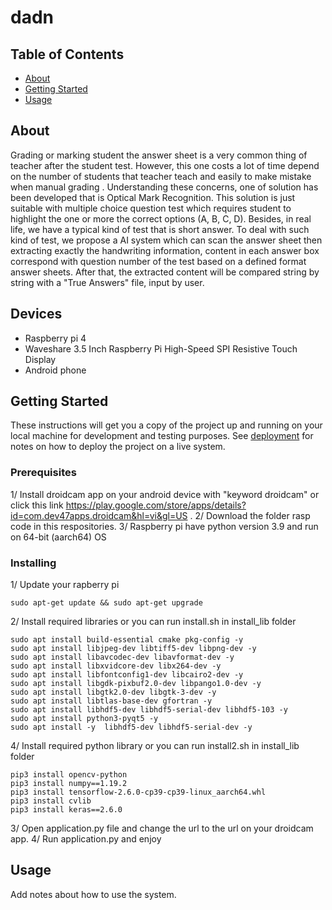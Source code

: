 # dadn

## Table of Contents

- [About](#about)
- [Getting Started](#getting_started)
- [Usage](#usage)

## About <a name = "about"></a>

Grading or marking student the answer sheet is a very common thing of teacher after the student test. However, this one costs a lot of time depend on the number of students that teacher teach and easily to make mistake when manual grading . Understanding these concerns, one of solution has been developed that is Optical Mark Recognition.
This solution is just suitable with multiple choice question test which requires student to highlight the one or more the correct options (A, B, C, D). Besides, in real life, we have a typical kind of test that is short answer. To deal with such kind of test, we propose a AI system which can scan the answer sheet then extracting exactly the handwriting information, content in each answer box correspond with question number of the test based on a defined format answer sheets. After that, the extracted content will be compared string by string with a "True Answers" file, input by user.

## Devices
- Raspberry pi 4
- Waveshare 3.5 Inch Raspberry Pi High-Speed SPI Resistive Touch Display
- Android phone
## Getting Started <a name = "getting_started"></a>

These instructions will get you a copy of the project up and running on your local machine for development and testing purposes. See [deployment](#deployment) for notes on how to deploy the project on a live system.

### Prerequisites

1/ Install droidcam app on your android device with "keyword droidcam" 
                or click this link https://play.google.com/store/apps/details?id=com.dev47apps.droidcam&hl=vi&gl=US .
2/ Download the folder rasp code in this respositories.
3/ Raspberry pi have python version 3.9 and run on 64-bit (aarch64) OS 

### Installing
1/ Update your rapberry pi
  ```
  sudo apt-get update && sudo apt-get upgrade
  ```
2/ Install required libraries or you can run install.sh in install_lib folder
  ```
  sudo apt install build-essential cmake pkg-config -y
  sudo apt install libjpeg-dev libtiff5-dev libpng-dev -y
  sudo apt install libavcodec-dev libavformat-dev -y
  sudo apt install libxvidcore-dev libx264-dev -y
  sudo apt install libfontconfig1-dev libcairo2-dev -y
  sudo apt install libgdk-pixbuf2.0-dev libpango1.0-dev -y
  sudo apt install libgtk2.0-dev libgtk-3-dev -y
  sudo apt install libtlas-base-dev gfortran -y
  sudo apt install libhdf5-dev libhdf5-serial-dev libhdf5-103 -y
  sudo apt install python3-pyqt5 -y
  sudo apt install -y  libhdf5-dev libhdf5-serial-dev -y
  ```
4/ Install required python library or you can run install2.sh in install_lib folder
  ```
  pip3 install opencv-python
  pip3 install numpy==1.19.2
  pip3 install tensorflow-2.6.0-cp39-cp39-linux_aarch64.whl
  pip3 install cvlib
  pip3 install keras==2.6.0
  ```
3/ Open application.py file and change the url to the url on your droidcam app.
4/ Run application.py and enjoy

## Usage <a name = "usage"></a>

Add notes about how to use the system.
